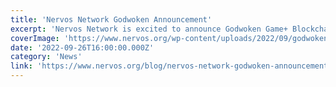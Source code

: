 ```yaml
---
title: 'Nervos Network Godwoken Announcement'
excerpt: 'Nervos Network is excited to announce Godwoken Game+ Blockchain! The 100% EVM Layer 2 optimistic rollup blockchain will now be spinning off into its own independent organization spearheaded by Eric Va'
coverImage: 'https://www.nervos.org/wp-content/uploads/2022/09/godwoken-announcement-810x456.png'
date: '2022-09-26T16:00:00.000Z'
category: 'News'
link: 'https://www.nervos.org/blog/nervos-network-godwoken-announcement'
---
```


